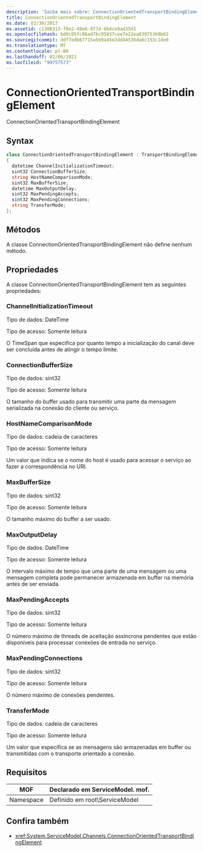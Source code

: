 ```yaml
---
description: 'Saiba mais sobre: ConnectionOrientedTransportBindingElement'
title: ConnectionOrientedTransportBindingElement
ms.date: 03/30/2017
ms.assetid: c1308313-f0e2-49e6-977d-6b4ce9ad35d1
ms.openlocfilehash: bd0c05fc86ad7bc95837cee7e22ea83975369b62
ms.sourcegitcommit: ddf7edb67715a5b9a45e3dd44536dabc153c1de0
ms.translationtype: MT
ms.contentlocale: pt-BR
ms.lasthandoff: 02/06/2021
ms.locfileid: "99757573"
---
```

# <a name="connectionorientedtransportbindingelement"></a>ConnectionOrientedTransportBindingElement

ConnectionOrientedTransportBindingElement  
  
## <a name="syntax"></a>Syntax  
  
```csharp
class ConnectionOrientedTransportBindingElement : TransportBindingElement  
{  
  datetime ChannelInitializationTimeout;  
  sint32 ConnectionBufferSize;  
  string HostNameComparisonMode;  
  sint32 MaxBufferSize;  
  datetime MaxOutputDelay;  
  sint32 MaxPendingAccepts;  
  sint32 MaxPendingConnections;  
  string TransferMode;  
};  
```  
  
## <a name="methods"></a>Métodos  

 A classe ConnectionOrientedTransportBindingElement não define nenhum método.  
  
## <a name="properties"></a>Propriedades  

 A classe ConnectionOrientedTransportBindingElement tem as seguintes propriedades:  
  
### <a name="channelinitializationtimeout"></a>ChannelInitializationTimeout  

 Tipo de dados: DateTime  
  
 Tipo de acesso: Somente leitura  
  
 O TimeSpan que especifica por quanto tempo a inicialização do canal deve ser concluída antes de atingir o tempo limite.  
  
### <a name="connectionbuffersize"></a>ConnectionBufferSize  

 Tipo de dados: sint32  
  
 Tipo de acesso: Somente leitura  
  
 O tamanho do buffer usado para transmitir uma parte da mensagem serializada na conexão do cliente ou serviço.  
  
### <a name="hostnamecomparisonmode"></a>HostNameComparisonMode  

 Tipo de dados: cadeia de caracteres  
  
 Tipo de acesso: Somente leitura  
  
 Um valor que indica se o nome do host é usado para acessar o serviço ao fazer a correspondência no URI.  
  
### <a name="maxbuffersize"></a>MaxBufferSize  

 Tipo de dados: sint32  
  
 Tipo de acesso: Somente leitura  
  
 O tamanho máximo do buffer a ser usado.  
  
### <a name="maxoutputdelay"></a>MaxOutputDelay  

 Tipo de dados: DateTime  
  
 Tipo de acesso: Somente leitura  
  
 O intervalo máximo de tempo que uma parte de uma mensagem ou uma mensagem completa pode permanecer armazenada em buffer na memória antes de ser enviada.  
  
### <a name="maxpendingaccepts"></a>MaxPendingAccepts  

 Tipo de dados: sint32  
  
 Tipo de acesso: Somente leitura  
  
 O número máximo de threads de aceitação assíncrona pendentes que estão disponíveis para processar conexões de entrada no serviço.  
  
### <a name="maxpendingconnections"></a>MaxPendingConnections  

 Tipo de dados: sint32  
  
 Tipo de acesso: Somente leitura  
  
 O número máximo de conexões pendentes.  
  
### <a name="transfermode"></a>TransferMode  

 Tipo de dados: cadeia de caracteres  
  
 Tipo de acesso: Somente leitura  
  
 Um valor que especifica se as mensagens são armazenadas em buffer ou transmitidas com o transporte orientado a conexão.  
  
## <a name="requirements"></a>Requisitos  
  
|MOF|Declarado em ServiceModel. mof.|  
|---------|-----------------------------------|  
|Namespace|Definido em root\ServiceModel|  
  
## <a name="see-also"></a>Confira também

- <xref:System.ServiceModel.Channels.ConnectionOrientedTransportBindingElement>
